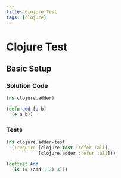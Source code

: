 ```yaml
---
title: Clojure Test
tags: [clojure]
---
```


# Clojure Test

## Basic Setup

### Solution Code

```clojure
(ns clojure.adder)

(defn add [a b]
  (+ a b))
```

### Tests

```clojure
(ns clojure.adder-test
  (:require [clojure.test :refer :all]
            [clojure.adder :refer :all]))

(deftest Add
  (is (= (add 1 2) 3)))
```
